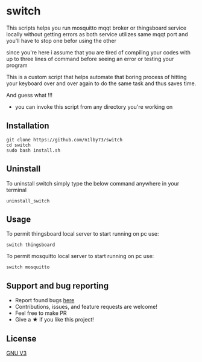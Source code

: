 # switch

This scripts helps you run mosquitto mqqt broker or thingsboard service locally without getting errors as both service utilizes same mqqt port and you'll have to stop one befor using the other


since you're here i assume that you are tired of compiling your codes with up to three lines of command before seeing an error or testing your program

This is a custom script that helps automate that boring process of hitting your keyboard over and over again to do the same task and thus saves time.

And guess what !!!

- you can invoke this script from any directory you're working on

## Installation

```
git clone https://github.com/n1lby73/switch
cd switch
sudo bash install.sh
```
## Uninstall

To uninstall switch simply type the below command anywhere in your terminal

```
uninstall_switch
```

## Usage

To permit thingsboard local server to start running on pc use:

```
switch thingsboard
```

To permit mosquitto local server to start running on pc use:

```
switch mosquitto
```

## Support and bug reporting
- Report found bugs [here](https://github.com/n1lby73/switch/issues)
- Contributions, issues, and feature requests are welcome!
- Feel free to make PR
- Give a ★ if you like this project!

## License

[GNU V3](https://github.com/n1lby73/switch/blob/main/LICENSE)
